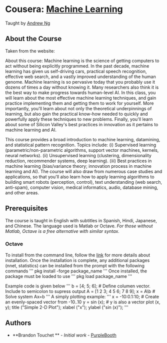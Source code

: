 # Cousera: [Machine Learning](https://www.coursera.org/learn/machine-learning/)
Taught by [Andrew Ng](https://www.coursera.org/instructor/andrewng)

## About the Course
Taken from the website:

About this course: Machine learning is the science of getting computers to act without being explicitly programmed. In the past decade, machine learning has given us self-driving cars, practical speech recognition, effective web search, and a vastly improved understanding of the human genome. Machine learning is so pervasive today that you probably use it dozens of times a day without knowing it. Many researchers also think it is the best way to make progress towards human-level AI. In this class, you will learn about the most effective machine learning techniques, and gain practice implementing them and getting them to work for yourself. More importantly, you'll learn about not only the theoretical underpinnings of learning, but also gain the practical know-how needed to quickly and powerfully apply these techniques to new problems. Finally, you'll learn about some of Silicon Valley's best practices in innovation as it pertains to machine learning and AI.

This course provides a broad introduction to machine learning, datamining, and statistical pattern recognition. Topics include: (i) Supervised learning (parametric/non-parametric algorithms, support vector machines, kernels, neural networks). (ii) Unsupervised learning (clustering, dimensionality reduction, recommender systems, deep learning). (iii) Best practices in machine learning (bias/variance theory; innovation process in machine learning and AI). The course will also draw from numerous case studies and applications, so that you'll also learn how to apply learning algorithms to building smart robots (perception, control), text understanding (web search, anti-spam), computer vision, medical informatics, audio, database mining, and other areas.

## Prerequisites

The course is taught in English with subtitles in Spanish, Hindi, Japanese, and Chinese. The language used is Matlab or Octave. *For those without Matlab, Octave is a free alternative with similar syntax.*


### Octave
To install from the command line, follow the [link](https://www.gnu.org/software/octave/) for more details about installation. Once the installation is complete, any additional packages (nnet, statistics) can be installed from the prompt with the following commands
'''
pkg install -forge package_name
'''
Once installed, the package must be loaded to use
'''
pkg load package_name
'''

Example code is given below
'''
b = [4; 5; 6];      # Define columen vector. Include to semicolon to supress output
A = [1 2 3;
     4 5 6;
     7 8 9];
x = A\b             # Solve system Ax=b
'''
A simply plotting example:
'''
x = -10:0.1:10; # Create an evenly-spaced vector from -10..10
y = sin (x);    # y is also a vector
plot (x, y);
title ("Simple 2-D Plot");
xlabel ("x");
ylabel ("sin (x)");
'''

## Authors

* **Brandon Touchet ** - *Initial work* - [PurpleBooth](https://github.com/hosini)
